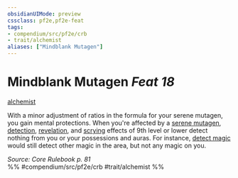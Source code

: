 ```yaml
---
obsidianUIMode: preview
cssclass: pf2e,pf2e-feat
tags:
- compendium/src/pf2e/crb
- trait/alchemist
aliases: ["Mindblank Mutagen"]
---
```

# Mindblank Mutagen  *Feat 18*  
[alchemist](/rules/traits/alchemist.md)  


With a minor adjustment of ratios in the formula for your serene mutagen, you gain mental protections. When you're affected by a [serene mutagen](/compendium/equipment/items/serene-mutagen.md), [detection](/rules/traits/detection.md), [revelation](/rules/traits/revelation.md), and [scrying](/rules/traits/scrying.md) effects of 9th level or lower detect nothing from you or your possessions and auras. For instance, [detect magic](/compendium/spells/detect-magic.md) would still detect other magic in the area, but not any magic on you.

*Source: Core Rulebook p. 81*  
%% #compendium/src/pf2e/crb #trait/alchemist %%